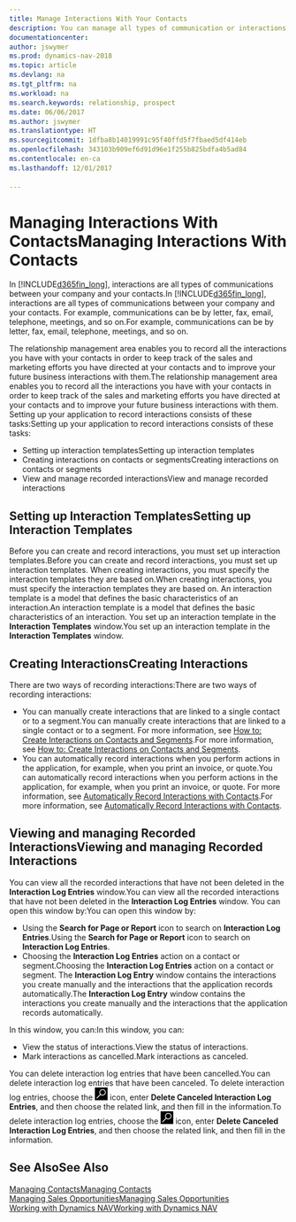 ```yaml
---
title: Manage Interactions With Your Contacts
description: You can manage all types of communication or interactions between your company and your contacts, for example, letters, phone calls, meetings, and so on.
documentationcenter: 
author: jswymer
ms.prod: dynamics-nav-2018
ms.topic: article
ms.devlang: na
ms.tgt_pltfrm: na
ms.workload: na
ms.search.keywords: relationship, prospect
ms.date: 06/06/2017
ms.author: jswymer
ms.translationtype: HT
ms.sourcegitcommit: 1dfba8b14019991c95f40ffd5f7fbaed5df414eb
ms.openlocfilehash: 343103b909ef6d91d96e1f255b825bdfa4b5ad84
ms.contentlocale: en-ca
ms.lasthandoff: 12/01/2017

---
```

# <a name="managing-interactions-with-contacts"></a><span data-ttu-id="1b524-103">Managing Interactions With Contacts</span><span class="sxs-lookup"><span data-stu-id="1b524-103">Managing Interactions With Contacts</span></span>
<span data-ttu-id="1b524-104">In [!INCLUDE[d365fin_long](includes/d365fin_long_md.md)], interactions are all types of communications between your company and your contacts.</span><span class="sxs-lookup"><span data-stu-id="1b524-104">In [!INCLUDE[d365fin_long](includes/d365fin_long_md.md)], interactions are all types of communications between your company and your contacts.</span></span> <span data-ttu-id="1b524-105">For example, communications can be by letter, fax, email, telephone, meetings, and so on.</span><span class="sxs-lookup"><span data-stu-id="1b524-105">For example, communications can be by letter, fax, email, telephone, meetings, and so on.</span></span>

<span data-ttu-id="1b524-106">The relationship management area enables you to record all the interactions you have with your contacts in order to keep track of the sales and marketing efforts you have directed at your contacts and to improve your future business interactions with them.</span><span class="sxs-lookup"><span data-stu-id="1b524-106">The relationship management area enables you to record all the interactions you have with your contacts in order to keep track of the sales and marketing efforts you have directed at your contacts and to improve your future business interactions with them.</span></span> <span data-ttu-id="1b524-107">Setting up your application to record interactions consists of these tasks:</span><span class="sxs-lookup"><span data-stu-id="1b524-107">Setting up your application to record interactions consists of these tasks:</span></span>

* <span data-ttu-id="1b524-108">Setting up interaction templates</span><span class="sxs-lookup"><span data-stu-id="1b524-108">Setting up interaction templates</span></span>  
* <span data-ttu-id="1b524-109">Creating interactions on contacts or segments</span><span class="sxs-lookup"><span data-stu-id="1b524-109">Creating interactions on contacts or segments</span></span>  
* <span data-ttu-id="1b524-110">View and manage recorded interactions</span><span class="sxs-lookup"><span data-stu-id="1b524-110">View and manage recorded interactions</span></span>  

##  <a name="setting-up-interaction-templates"></a><span data-ttu-id="1b524-111">Setting up Interaction Templates</span><span class="sxs-lookup"><span data-stu-id="1b524-111">Setting up Interaction Templates</span></span>
<span data-ttu-id="1b524-112">Before you can create and record interactions, you must set up interaction templates.</span><span class="sxs-lookup"><span data-stu-id="1b524-112">Before you can create and record interactions, you must set up interaction templates.</span></span> <span data-ttu-id="1b524-113">When creating interactions, you must specify the interaction templates they are based on.</span><span class="sxs-lookup"><span data-stu-id="1b524-113">When creating interactions, you must specify the interaction templates they are based on.</span></span> <span data-ttu-id="1b524-114">An interaction template is a model that defines the basic characteristics of an interaction.</span><span class="sxs-lookup"><span data-stu-id="1b524-114">An interaction template is a model that defines the basic characteristics of an interaction.</span></span>
<span data-ttu-id="1b524-115">You set up an interaction template in the **Interaction Templates** window.</span><span class="sxs-lookup"><span data-stu-id="1b524-115">You set up an interaction template in the **Interaction Templates** window.</span></span>  

## <a name="creating-interactions"></a><span data-ttu-id="1b524-116">Creating Interactions</span><span class="sxs-lookup"><span data-stu-id="1b524-116">Creating Interactions</span></span>
<span data-ttu-id="1b524-117">There are two ways of recording interactions:</span><span class="sxs-lookup"><span data-stu-id="1b524-117">There are two ways of recording interactions:</span></span>

* <span data-ttu-id="1b524-118">You can manually create interactions that are linked to a single contact or to a segment.</span><span class="sxs-lookup"><span data-stu-id="1b524-118">You can manually create interactions that are linked to a single contact or to a segment.</span></span> <span data-ttu-id="1b524-119">For more information, see [How to: Create Interactions on Contacts and Segments](marketing-how-create-interactions.md).</span><span class="sxs-lookup"><span data-stu-id="1b524-119">For more information, see [How to: Create Interactions on Contacts and Segments](marketing-how-create-interactions.md).</span></span>  
* <span data-ttu-id="1b524-120">You can automatically record interactions when you perform actions in the application, for example, when you print an invoice, or quote.</span><span class="sxs-lookup"><span data-stu-id="1b524-120">You can automatically record interactions when you perform actions in the application, for example, when you print an invoice, or quote.</span></span> <span data-ttu-id="1b524-121">For more information, see [Automatically Record Interactions with Contacts](marketing-auto-record-interactions.md).</span><span class="sxs-lookup"><span data-stu-id="1b524-121">For more information, see [Automatically Record Interactions with Contacts](marketing-auto-record-interactions.md).</span></span>

## <a name="viewing-and-managing-recorded-interactions"></a><span data-ttu-id="1b524-122">Viewing and managing Recorded Interactions</span><span class="sxs-lookup"><span data-stu-id="1b524-122">Viewing and managing Recorded Interactions</span></span>
<span data-ttu-id="1b524-123">You can view all the recorded interactions that have not been deleted in the **Interaction Log Entries** window.</span><span class="sxs-lookup"><span data-stu-id="1b524-123">You can view all the recorded interactions that have not been deleted in the **Interaction Log Entries** window.</span></span> <span data-ttu-id="1b524-124">You can open this window by:</span><span class="sxs-lookup"><span data-stu-id="1b524-124">You can open this window by:</span></span>

* <span data-ttu-id="1b524-125">Using the **Search for Page or Report** icon to search on **Interaction Log Entries**.</span><span class="sxs-lookup"><span data-stu-id="1b524-125">Using the **Search for Page or Report** icon to search on **Interaction Log Entries**.</span></span>
* <span data-ttu-id="1b524-126">Choosing the **Interaction Log Entries** action on a contact or segment.</span><span class="sxs-lookup"><span data-stu-id="1b524-126">Choosing the **Interaction Log Entries** action on a contact or segment.</span></span>
  <span data-ttu-id="1b524-127">The **Interaction Log Entry** window contains the interactions you create manually and the interactions that the application records automatically.</span><span class="sxs-lookup"><span data-stu-id="1b524-127">The **Interaction Log Entry** window contains the interactions you create manually and the interactions that the application records automatically.</span></span>

<span data-ttu-id="1b524-128">In this window, you can:</span><span class="sxs-lookup"><span data-stu-id="1b524-128">In this window, you can:</span></span>

* <span data-ttu-id="1b524-129">View the status of interactions.</span><span class="sxs-lookup"><span data-stu-id="1b524-129">View the status of interactions.</span></span>
* <span data-ttu-id="1b524-130">Mark interactions as cancelled.</span><span class="sxs-lookup"><span data-stu-id="1b524-130">Mark interactions as canceled.</span></span>

<span data-ttu-id="1b524-131">You can delete interaction log entries that have been cancelled.</span><span class="sxs-lookup"><span data-stu-id="1b524-131">You can delete interaction log entries that have been canceled.</span></span> <span data-ttu-id="1b524-132">To delete interaction log entries, choose the ![Search for Page or Report](media/ui-search/search_small.png "Search for Page or Report icon") icon, enter **Delete Canceled Interaction Log Entries**, and then choose the related link, and then fill in the information.</span><span class="sxs-lookup"><span data-stu-id="1b524-132">To delete interaction log entries, choose the ![Search for Page or Report](media/ui-search/search_small.png "Search for Page or Report icon") icon, enter **Delete Canceled Interaction Log Entries**, and then choose the related link, and then fill in the information.</span></span>

## <a name="see-also"></a><span data-ttu-id="1b524-133">See Also</span><span class="sxs-lookup"><span data-stu-id="1b524-133">See Also</span></span>
[<span data-ttu-id="1b524-134">Managing Contacts</span><span class="sxs-lookup"><span data-stu-id="1b524-134">Managing Contacts</span></span>](marketing-contacts.md)  
[<span data-ttu-id="1b524-135">Managing Sales Opportunities</span><span class="sxs-lookup"><span data-stu-id="1b524-135">Managing Sales Opportunities</span></span>](marketing-manage-sales-opportunities.md)  
[<span data-ttu-id="1b524-136">Working with Dynamics NAV</span><span class="sxs-lookup"><span data-stu-id="1b524-136">Working with Dynamics NAV</span></span>](ui-work-product.md)  


